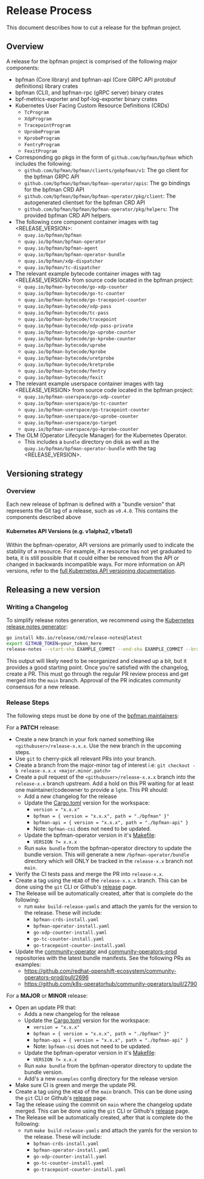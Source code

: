 # Release Process

This document describes how to cut a release for the bpfman project.

## Overview

A release for the bpfman project is comprised of the following major components:

- bpfman (Core library) and bpfman-api (Core GRPC API protobuf definitions) library crates
- bpfman (CLI), and bpfman-rpc (gRPC server) binary crates
- bpf-metrics-exporter and bpf-log-exporter binary crates
- Kubernetes User Facing Custom Resource Definitions (CRDs)
    - `TcProgram`
    - `XdpProgram`
    - `TracepointProgram`
    - `UprobeProgram`
    - `KprobeProgram`
    - `FentryProgram`
    - `FexitProgram`
- Corresponding go pkgs in the form of `github.com/bpfman/bpfman` which includes the following:
    - `github.com/bpfman/bpfman/clients/gobpfman/v1`: The go client for the bpfman GRPC API
    - `github.com/bpfman/bpfman/bpfman-operator/apis`: The go bindings for the
      bpfman CRD API
    - `github.com/bpfman/bpfman/bpfman-operator/pkg/client`: The autogenerated
      clientset for the bpfman CRD API
    - `github.com/bpfman/bpfman/bpfman-operator/pkg/helpers`: The provided bpfman CRD
      API helpers.
- The following core component container images with tag <RELEASE_VERSION>:
    - `quay.io/bpfman/bpfman`
    - `quay.io/bpfman/bpfman-operator`
    - `quay.io/bpfman/bpfman-agent`
    - `quay.io/bpfman/bpfman-operator-bundle`
    - `quay.io/bpfman/xdp-dispatcher`
    - `quay.io/bpfman/tc-dispatcher`
- The relevant example bytecode container images with tag <RELEASE_VERSION> from source
  code located in the bpfman project:
    - `quay.io/bpfman-bytecode/go-xdp-counter`
    - `quay.io/bpfman-bytecode/go-tc-counter`
    - `quay.io/bpfman-bytecode/go-tracepoint-counter`
    - `quay.io/bpfman-bytecode/xdp-pass`
    - `quay.io/bpfman-bytecode/tc-pass`
    - `quay.io/bpfman-bytecode/tracepoint`
    - `quay.io/bpfman-bytecode/xdp-pass-private`
    - `quay.io/bpfman-bytecode/go-uprobe-counter`
    - `quay.io/bpfman-bytecode/go-kprobe-counter`
    - `quay.io/bpfman-bytecode/uprobe`
    - `quay.io/bpfman-bytecode/kprobe`
    - `quay.io/bpfman-bytecode/uretprobe`
    - `quay.io/bpfman-bytecode/kretprobe`
    - `quay.io/bpfman-bytecode/fentry`
    - `quay.io/bpfman-bytecode/fexit`
- The relevant example userspace container images with tag <RELEASE_VERSION> from source
  code located in the bpfman project:
    - `quay.io/bpfman-userspace/go-xdp-counter`
    - `quay.io/bpfman-userspace/go-tc-counter`
    - `quay.io/bpfman-userspace/go-tracepoint-counter`
    - `quay.io/bpfman-userspace/go-uprobe-counter`
    - `quay.io/bpfman-userspace/go-target`
    - `quay.io/bpfman-userspace/go-kprobe-counter`
- The OLM (Operator Lifecycle Manager) for the Kubernetes Operator.
    - This includes a `bundle` directory on disk as well as the
      `quay.io/bpfman/bpfman-operator-bundle` with the tag <RELEASE_VERSION>.

## Versioning strategy

### Overview

Each new release of bpfman is defined with a "bundle version" that
represents the Git tag of a release, such as `v0.4.0`. This contains the
components described above

#### Kubernetes API Versions (e.g. v1alpha2, v1beta1)

Within the bpfman-operator, API versions are primarily used to indicate the stability of
a resource. For example, if a resource has not yet graduated to beta, it is
still possible that it could either be removed from the API or changed in
backwards incompatible ways. For more information on API versions, refer to the
[full Kubernetes API versioning
documentation](https://kubernetes.io/docs/reference/using-api/#api-versioning).

## Releasing a new version

### Writing a Changelog

To simplify release notes generation, we recommend using the [Kubernetes release
notes generator](https://github.com/kubernetes/release/blob/master/cmd/release-notes):

```bash
go install k8s.io/release/cmd/release-notes@latest
export GITHUB_TOKEN=your_token_here
release-notes --start-sha EXAMPLE_COMMIT --end-sha EXAMPLE_COMMIT --branch main --repo bpfman --org bpfman
```

This output will likely need to be reorganized and cleaned up a bit, but it
provides a good starting point. Once you're satisfied with the changelog, create
a PR. This must go through the regular PR review process and get merged into the
`main` branch. Approval of the PR indicates community consensus for a new
release.

### Release Steps

The following steps must be done by one of the [bpfman maintainers][bpfman-team]:

For a **PATCH** release:

- Create a new branch in your fork named something like `<githubuser>/release-x.x.x`. Use the new branch
  in the upcoming steps.
- Use `git` to cherry-pick all relevant PRs into your branch.
- Create a branch from the major-minor tag of interest i.e:
  `git checkout -b release-x.x.x <major.minor.patch>`
- Create a pull request of the `<githubuser>/release-x.x.x` branch into the `release-x.x` branch upstream.
  Add a hold on this PR waiting for at least one maintainer/codeowner to provide a `lgtm`. This PR should:
    - Add a new changelog for the release
    - Update the [Cargo.toml](https://github.com/bpfman/bpfman/blob/main/Cargo.toml) version for the workspace:
        - `version = "x.x.x"`
        - `bpfman = { version = "x.x.x", path = "./bpfman" }"`
        - `bpfman-api = { version = "x.x.x", path = "./bpfman-api" }`
        - Note: `bpfman-csi` does not need to be updated.
    - Update the bpfman-operator version in it's [Makefile](https://github.com/bpfman/bpfman/blob/main/bpfman-operator/Makefile):
        - `VERSION ?= x.x.x`
    - Run `make bundle` from the bpfman-operator directory to update the bundle version.
      This will generate a new `/bpfman-operator/bundle` directory which will ONLY be tracked in the
      `release-x.x` branch not `main`.
- Verify the CI tests pass and merge the PR into `release-x.x`.
- Create a tag using the `HEAD` of the `release-x.x.x` branch. This can be done using the `git` CLI or
  Github's [release][release] page.
- The Release will be automatically created, after that is complete do the following:
    - run `make build-release-yamls` and attach the yamls for the version to the release. These will include:
        - `bpfman-crds-install.yaml`
        - `bpfman-operator-install.yaml`
        - `go-xdp-counter-install.yaml`
        - `go-tc-counter-install.yaml`
        - `go-tracepoint-counter-install.yaml`
- Update the [community-operator](https://github.com/k8s-operatorhub/community-operators) and
  [community-operators-prod](https://github.com/redhat-openshift-ecosystem/community-operators-prod) repositories with
  the latest bundle manifests. See the following PRs as examples:
    - https://github.com/redhat-openshift-ecosystem/community-operators-prod/pull/2696
    - https://github.com/k8s-operatorhub/community-operators/pull/2790

For a **MAJOR** or **MINOR** release:

- Open an update PR that:
    - Adds a new changelog for the release
    - Update the [Cargo.toml](https://github.com/bpfman/bpfman/blob/main/Cargo.toml) version for the workspace:
        - `version = "x.x.x"`
        - `bpfman = { version = "x.x.x", path = "./bpfman" }"`
        - `bpfman-api = { version = "x.x.x", path = "./bpfman-api" }`
        - Note: `bpfman-csi` does not need to be updated.
    - Update the bpfman-operator version in it's [Makefile](https://github.com/bpfman/bpfman/blob/main/bpfman-operator/Makefile):
        - `VERSION ?= x.x.x`
    - Run `make bundle` from the bpfman-operator directory to update the bundle version.
    - Add's a new `examples` config directory for the release version
- Make sure CI is green and merge the update PR.
- Create a tag using the `HEAD` of the `main` branch. This can be done using the `git` CLI or
  Github's [release][release] page.
- Tag the release using the commit on `main` where the changelog update merged.
  This can  be done using the `git` CLI or Github's [release][release]
  page.
- The Release will be automatically created, after that is complete do the following:
    - run `make build-release-yamls` and attach the yamls for the version to the release. These will include:
        - `bpfman-crds-install.yaml`
        - `bpfman-operator-install.yaml`
        - `go-xdp-counter-install.yaml`
        - `go-tc-counter-install.yaml`
        - `go-tracepoint-counter-install.yaml`

[release]: https://github.com/bpfman/bpfman/releases
[bpfman-team]: https://github.com/bpfman/bpfman/blob/main/CODEOWNERS
